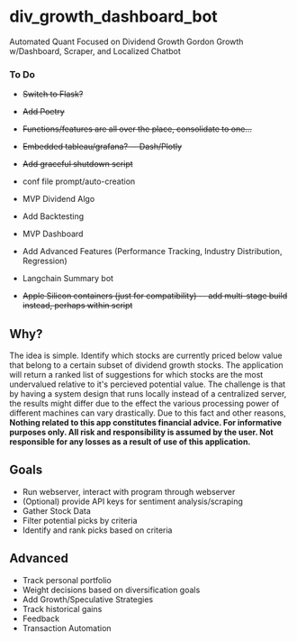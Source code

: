 # div_growth_dashboard_bot
Automated Quant Focused on Dividend Growth Gordon Growth w/Dashboard, Scraper, and Localized Chatbot

### To Do
- <s>Switch to Flask?</s>
- <s>Add Poetry</s>
- <s>Functions/features are all over the place, consolidate to one...</s>
- <s>Embedded tableau/grafana? -- Dash/Plotly</s>
- <s>Add graceful shutdown script</s>

- conf file prompt/auto-creation
- MVP Dividend Algo
- Add Backtesting
- MVP Dashboard
- Add Advanced Features (Performance Tracking, Industry Distribution, Regression)
- Langchain Summary bot
- <s>Apple Silicon containers (just for compatibility) -- add multi-stage build instead, perhaps within script</s>


## Why?
The idea is simple. Identify which stocks are currently priced below value that belong to a certain subset of dividend growth stocks.  The application will return a ranked list of suggestions for which stocks are the most undervalued relative to it's percieved potential value.  The challenge is that by having a system design that runs locally instead of a centralized server, the results might differ due to the effect the various processing power of different machines can vary drastically. Due to this fact and other reasons, **Nothing related to this app constitutes financial advice.  For informative purposes only. All risk and responsibility is assumed by the user.  Not responsible for any losses as a result of use of this application.**

## Goals
- Run webserver, interact with program through webserver
- (Optional) provide API keys for sentiment analysis/scraping
- Gather Stock Data
- Filter potential picks by criteria
- Identify and rank picks based on criteria

## Advanced
- Track personal portfolio
- Weight decisions based on diversification goals
- Add Growth/Speculative Strategies
- Track historical gains
- Feedback
- Transaction Automation

